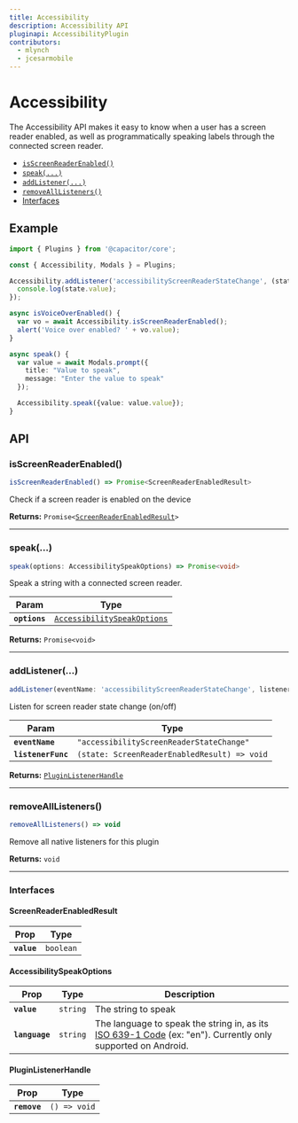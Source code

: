 ```yaml
---
title: Accessibility
description: Accessibility API
pluginapi: AccessibilityPlugin
contributors:
  - mlynch
  - jcesarmobile
---
```


<plugin-platforms platforms="pwa,ios,android"></plugin-platforms>

# Accessibility

The Accessibility API makes it easy to know when a user has a screen reader enabled, as well as programmatically speaking
labels through the connected screen reader.

<!--DOCGEN_INDEX_START-->
<div class="docgen docgen-index">

* [`isScreenReaderEnabled()`](#isscreenreaderenabled)
* [`speak(...)`](#speak)
* [`addListener(...)`](#addlistener)
* [`removeAllListeners()`](#removealllisteners)
* [Interfaces](#interfaces)

</div>
<!--DOCGEN_INDEX_END-->

## Example

```typescript
import { Plugins } from '@capacitor/core';

const { Accessibility, Modals } = Plugins;

Accessibility.addListener('accessibilityScreenReaderStateChange', (state) => {
  console.log(state.value);
});

async isVoiceOverEnabled() {
  var vo = await Accessibility.isScreenReaderEnabled();
  alert('Voice over enabled? ' + vo.value);
}

async speak() {
  var value = await Modals.prompt({
    title: "Value to speak",
    message: "Enter the value to speak"
  });

  Accessibility.speak({value: value.value});
}
```

<!--DOCGEN_API_START-->
<!--Update the source file JSDoc comments and rerun docgen to update the docs below-->
<div class="docgen docgen-api">

## API

### isScreenReaderEnabled()

```typescript
isScreenReaderEnabled() => Promise<ScreenReaderEnabledResult>
```

Check if a screen reader is enabled on the device

**Returns:** <code>Promise&lt;<a href="#screenreaderenabledresult">ScreenReaderEnabledResult</a>&gt;</code>

--------------------


### speak(...)

```typescript
speak(options: AccessibilitySpeakOptions) => Promise<void>
```

Speak a string with a connected screen reader.

| Param         | Type                                                                            |
| ------------- | ------------------------------------------------------------------------------- |
| **`options`** | <code><a href="#accessibilityspeakoptions">AccessibilitySpeakOptions</a></code> |

**Returns:** <code>Promise&lt;void&gt;</code>

--------------------


### addListener(...)

```typescript
addListener(eventName: 'accessibilityScreenReaderStateChange', listenerFunc: ScreenReaderStateChangeCallback) => PluginListenerHandle
```

Listen for screen reader state change (on/off)

| Param              | Type                                                    |
| ------------------ | ------------------------------------------------------- |
| **`eventName`**    | <code>"accessibilityScreenReaderStateChange"</code>     |
| **`listenerFunc`** | <code>(state: ScreenReaderEnabledResult) => void</code> |

**Returns:** <code><a href="#pluginlistenerhandle">PluginListenerHandle</a></code>

--------------------


### removeAllListeners()

```typescript
removeAllListeners() => void
```

Remove all native listeners for this plugin

**Returns:** <code>void</code>

--------------------


### Interfaces


#### ScreenReaderEnabledResult

| Prop        | Type                 |
| ----------- | -------------------- |
| **`value`** | <code>boolean</code> |


#### AccessibilitySpeakOptions

| Prop           | Type                | Description                                                                                                                                                             |
| -------------- | ------------------- | ----------------------------------------------------------------------------------------------------------------------------------------------------------------------- |
| **`value`**    | <code>string</code> | The string to speak                                                                                                                                                     |
| **`language`** | <code>string</code> | The language to speak the string in, as its [ISO 639-1 Code](https://www.loc.gov/standards/iso639-2/php/code_list.php) (ex: "en"). Currently only supported on Android. |


#### PluginListenerHandle

| Prop         | Type                    |
| ------------ | ----------------------- |
| **`remove`** | <code>() => void</code> |

</div>
<!--DOCGEN_API_END-->
